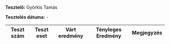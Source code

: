 **Tesztelő:** Györkis Tamás

**Tesztelés dátuma:** -

| Teszt szám | Teszt eset | Várt eredmény | Tényleges Eredmény | Megjegyzés |
|------------|------------|---------------|--------------------|------------|